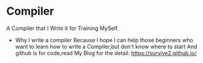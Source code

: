 # Compiler
A Compiler that I Write it for Training MySelf.
* Why I write a compiler
Because I hope I can help those beginners who want to learn how to write a Compiler,but don't know where to start
And github is for code,read My Blog for the detail: https://survive2.github.io/
